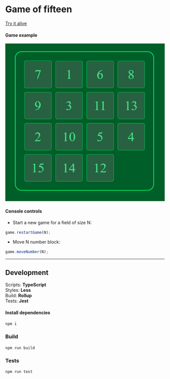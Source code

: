 # Game of fifteen

[Try it alive](https://grimwoodent.github.io/game-of-fifteen/)

#### Game example   

![Game example image](/game-example.jpg?raw=true "Game example")

#### Console controls

- Start a new game for a field of size N:  
``` javascript
game.restartGame(N);   
``` 

- Move N number block:  
``` javascript
game.moveNumber(N);
``` 

---

## Development

Scripts: **TypeScript**  
Styles: **Less**  
Build: **Rollup**   
Tests: **Jest**   

#### Install dependencies

```
npm i
```

### Build

```
npm run build
```

### Tests
 
```
npm run test
```
